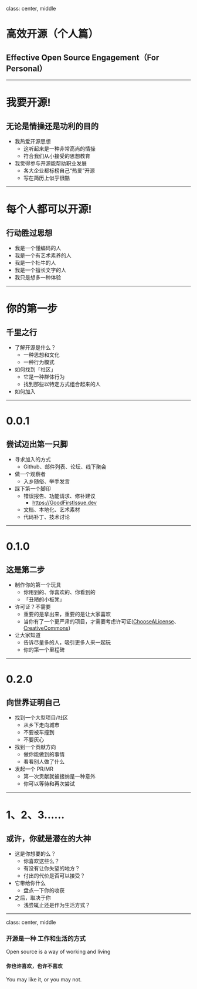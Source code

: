 class: center, middle
            
# 高效开源（个人篇）
## Effective Open Source Engagement（For Personal）

---

# 我要开源!
##  无论是情操还是功利的目的

- 我热爱开源思想
    - 这听起来是一种非常高尚的情操
    - 符合我们从小接受的思想教育
- 我觉得参与开源能帮助职业发展
    - 各大企业都标榜自己“热爱”开源
    - 写在简历上似乎很酷

---
# 每个人都可以开源!
## 行动胜过思想

- 我是一个懂编码的人
- 我是一个有艺术素养的人
- 我是一个社牛的人
- 我是一个擅长文字的人
- 我只是想多一种体验


---
# 你的第一步

## 千里之行
- 了解开源是什么？
    - 一种思想和文化
    - 一种行为模式
- 如何找到「社区」
    - 它是一种群体行为
    - 找到那些以特定方式组合起来的人
- 如何加入

---
# 0.0.1

## 尝试迈出第一只脚

- 寻求加入的方式
    - Github、邮件列表、论坛、线下聚会
- 做一个观察者
    - 入乡随俗、举手发言
- 踩下第一个脚印
    - 错误报告、功能请求、修补建议
        - https://GoodFirstIssue.dev
    - 文档、本地化、艺术素材
    - 代码补丁、技术讨论


---
# 0.1.0

## 这是第二步

- 制作你的第一个玩具
    - 你用到的、你喜欢的、你看到的
    - 「丑陋的小板凳」
- 许可证？不需要
    - 重要的是拿出来，重要的是让大家喜欢
    - 当你有了一个更严肃的项目，才需要考虑许可证([ChooseALicense](https://choosealicense.com/)、[CreativeCommons](https://creativecommons.org/choose/))
- 让大家知道
    - 告诉尽量多的人，吸引更多人来一起玩
    - 你的第一个里程碑

---
# 0.2.0

## 向世界证明自己

- 找到一个大型项目/社区
    - 从乡下走向城市
    - 不要被车撞到
    - 不要灰心
- 找到一个贡献方向
    - 做你能做到的事情
    - 看看别人做了什么
- 发起一个 PR/MR
    - 第一次贡献就被接纳是一种意外
    - 你可以等待和再次尝试

---
# 1、2、3……

## 或许，你就是潜在的大神

- 这是你想要的么？
    - 你喜欢这些么？
    - 有没有让你失望的地方？
    - 付出的代价是否可以接受？
- 它带给你什么
    - 盘点一下你的收获
- 之后，取决于你
    - 浅尝辄止还是作为生活方式？

---
class: center, middle
### 开源是一种 工作和生活的方式  
Open source is a way of working and living

#### 你也许喜欢，也许不喜欢  
You may like it, or you may not.
<!-- syntax guide on here: https://github.com/gnab/remark/wiki/Markdown  -->
